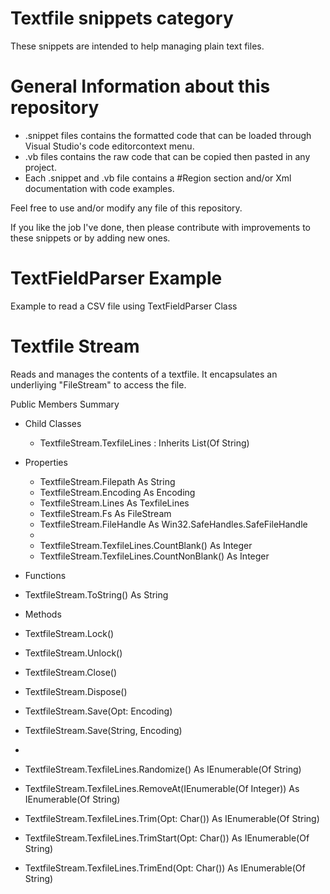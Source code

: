 # Textfile snippets category
These snippets are intended to help managing plain text files.

# General Information about this repository
 - .snippet files contains the formatted code that can be loaded through Visual Studio's code editorcontext menu.
 - .vb files contains the raw code that can be copied then pasted in any project.
 - Each .snippet and .vb file contains a #Region section and/or Xml documentation with code examples.
 
Feel free to use and/or modify any file of this repository.

If you like the job I've done, then please contribute with improvements to these snippets or by adding new ones.

# TextFieldParser Example
Example to read a CSV file using TextFieldParser Class

# Textfile Stream
Reads and manages the contents of a textfile.
It encapsulates an underliying "FileStream" to access the file.

Public Members Summary

 - Child Classes
   - TextfileStream.TexfileLines : Inherits List(Of String)

 - Properties
   - TextfileStream.Filepath As String
   - TextfileStream.Encoding As Encoding
   - TextfileStream.Lines As TexfileLines
   - TextfileStream.Fs As FileStream
   - TextfileStream.FileHandle As Win32.SafeHandles.SafeFileHandle
   - 
   - TextfileStream.TexfileLines.CountBlank() As Integer
   - TextfileStream.TexfileLines.CountNonBlank() As Integer

 -  Functions
   - TextfileStream.ToString() As String

 -  Methods
   - TextfileStream.Lock()
   - TextfileStream.Unlock()
   - TextfileStream.Close()
   - TextfileStream.Dispose()
   - TextfileStream.Save(Opt: Encoding)
   - TextfileStream.Save(String, Encoding)
   - 
   - TextfileStream.TexfileLines.Randomize() As IEnumerable(Of String)
   - TextfileStream.TexfileLines.RemoveAt(IEnumerable(Of Integer)) As IEnumerable(Of String)
   - TextfileStream.TexfileLines.Trim(Opt: Char()) As IEnumerable(Of String)
   - TextfileStream.TexfileLines.TrimStart(Opt: Char()) As IEnumerable(Of String)
   - TextfileStream.TexfileLines.TrimEnd(Opt: Char()) As IEnumerable(Of String)
